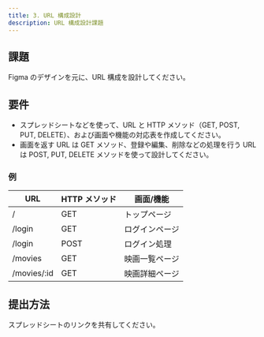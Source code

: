 ```yaml
---
title: 3. URL 構成設計
description: URL 構成設計課題
---
```


## 課題

Figma のデザインを元に、URL 構成を設計してください。

## 要件

- スプレッドシートなどを使って、URL と HTTP メソッド（GET, POST, PUT, DELETE）、および画面や機能の対応表を作成してください。
- 画面を返す URL は GET メソッド、登録や編集、削除などの処理を行う URL は POST, PUT, DELETE メソッドを使って設計してください。

### 例

| URL         | HTTP メソッド | 画面/機能      |
| ----------- | ------------- | -------------- |
| /           | GET           | トップページ   |
| /login      | GET           | ログインページ |
| /login      | POST          | ログイン処理   |
| /movies     | GET           | 映画一覧ページ |
| /movies/:id | GET           | 映画詳細ページ |

## 提出方法

スプレッドシートのリンクを共有してください。
